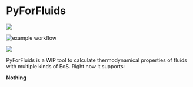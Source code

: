 # PyForFluids

<a href="https://codeclimate.com/github/codeclimate/codeclimate/maintainability"><img src="https://api.codeclimate.com/v1/badges/a99a88d28ad37a79dbf6/maintainability" /></a>

![example workflow](https://github.com/fedebenelli/pyforfluids/actions/workflows/ci_linux.yml/badge.svg)

<a href="https://codeclimate.com/github/codeclimate/codeclimate/test_coverage"><img src="https://api.codeclimate.com/v1/badges/a99a88d28ad37a79dbf6/test_coverage" /></a>

PyForFluids is a WIP tool to calculate thermodynamical properties of fluids with
multiple kinds of EoS. Right now it supports:

**Nothing**

[^1]: ![Paper link](https://pubs.acs.org/doi/10.1021/je300655b)
